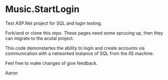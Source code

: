 # Music.StartLogin
Test ASP.Net project for SQL and login testing.

Fork/and or clone this repo. These pages need some sprucing up, then they can migrate to the acutal project.


This code demonstartes the ability to login and create accounts via communication with a networked instance of SQL from the IIS machine.



Feel free to make changes of give feedback.


Aaron
